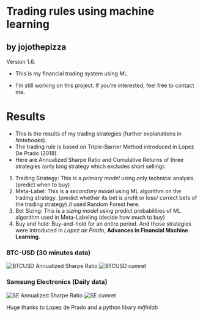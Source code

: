 # Trading rules using machine learning 
## by jojothepizza
Version 1.6.

- This is my financial trading system using ML.

- I'm still working on this project. If you're interested, feel free to contact me.

# Results
 - This is the results of my trading strategies (further explanations in *Notebooks*).
 - The trading rule is based on Triple-Barrier Method introduced in Lopez De Prado (2018).
 - Here are Annualized Sharpe Ratio and Cumulative Returns of three strategies (only long strategy which excludes short selling):
 1. Trading Strategy: This is a *primary model* using only technical analysis. (predict when to buy)
 2. Meta-Label: This is a *secondary model* using ML algorithm on the trading strategy. (predict whether its bet is profit or loss/ correct bets of the trading strategy) /I used Random Forest here.
 3. Bet Sizing: This is a *sizing model* using predict probabilities of ML algorithm used in Meta-Labeling (decide how much to buy)
 4. Buy and hold: Buy-and-hold for an entire period.
 And those strategies were introduced in *Lopez de Prado*, **Advances in Financial Machine Learning**.
### BTC-USD (30 minutes data)

![BTCUSD Annualized Sharpe Ratio](https://user-images.githubusercontent.com/52461409/104087088-9b60f600-52a0-11eb-8647-d3426ddabd39.png)
![BTCUSD cumret](https://user-images.githubusercontent.com/52461409/104087089-9c922300-52a0-11eb-979b-d9c2ad10999d.jpg)

### Samsung Electronics (Daily data)

![SE Annualized Sharpe Ratio](https://user-images.githubusercontent.com/52461409/104087185-3a85ed80-52a1-11eb-8a56-6ed015e78327.png)
![SE cumret](https://user-images.githubusercontent.com/52461409/104087186-3b1e8400-52a1-11eb-9220-c48857479baa.jpg)

Huge thanks to Lopez de Prado and a python libary *mlfinlab*
